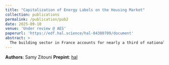 ```yaml
---
title: "Capitalization of Energy Labels on the Housing Market"
collection: publications
permalink: /publication/pub2
date: 2025-09-10
venue: 'Under review @ AES'
paperurl: 'https://edf.hal.science/hal-04380709/document'
abstract: >
  The building sector in France accounts for nearly a third of national emissions and energy consumption, necessitating energy retrofits and renovations to align with the government’s emission reduction targets. Energy Performance Certificates (EPCs), play crucial roles in guiding this transformation. This paper explores the market capitalization of home energy labels in mainland France. Including spatial and dynamism heterogeneity and using public data on energy efficiency and property transfers, the results show that top ranked dwellings have an average 14% significant premium compared to middle rank ones. The bottom ranked houses are priced 6% lower than middle rank ones. In the case of apartments however, the results for bottom ranks are mitigated and un-significant in most cases. The premium seems to be higher in magnitude in bigger and more dynamic cities. Overall, the results may suggest that more specific data at a thin granularity may be required in order to increase the quality of prediction, especially in capturing heterogeneity.
---
```


**Authors**: Samy Zitouni
**Prepint**: [hal](https://edf.hal.science/hal-04380709/document)



